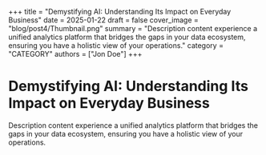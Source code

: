 +++
title = "Demystifying AI: Understanding Its Impact on Everyday Business"
date = 2025-01-22
draft = false
cover_image = "blog/post4/Thumbnail.png"
summary = "Description content experience a unified analytics platform that bridges the gaps in your data ecosystem, ensuring you have a holistic view of your operations."
category = "CATEGORY"
authors = ["Jon Doe"]
+++

# Demystifying AI: Understanding Its Impact on Everyday Business
Description content experience a unified analytics platform that bridges the gaps in your data ecosystem, ensuring you have a holistic view of your operations.